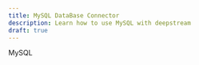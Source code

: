 ```yaml
---
title: MySQL DataBase Connector
description: Learn how to use MySQL with deepstream
draft: true
---
```


MySQL
